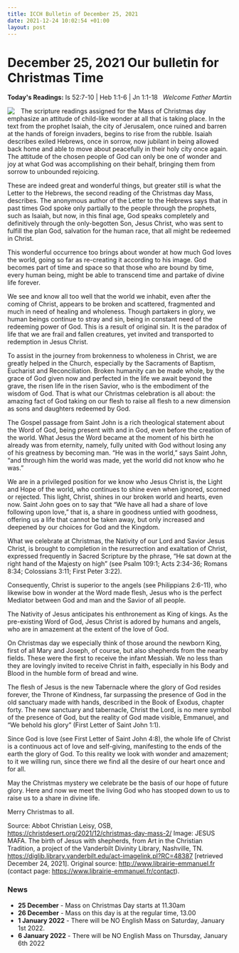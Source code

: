 ```yaml
---
title: ICCH Bulletin of December 25, 2021
date: 2021-12-24 10:02:54 +01:00
layout: post
---
```


# December 25, 2021 Our bulletin for Christmas Time
<span style="float: right"><em>Welcome Father Martin</em></span>
**Today's Readings:** Is 52:7-10 | Heb 1:1-6 | Jn 1:1-18


<img style="float: left; margin-right: 1em;" src="https://diglib.library.vanderbilt.edu/cdri/jpeg/Mafa055.jpg">

The scripture readings assigned for the Mass of Christmas day emphasize an attitude of child-like wonder at all that is taking place. In the text from the prophet Isaiah, the city of Jerusalem, once ruined and barren at the hands of foreign invaders, begins to rise from the rubble. Isaiah describes exiled Hebrews, once in sorrow, now jubilant in being allowed back home and able to move about peacefully in their holy city once again. The attitude of the chosen people of God can only be one of wonder and joy at what God was accomplishing on their behalf, bringing them from sorrow to unbounded rejoicing.

These are indeed great and wonderful things, but greater still is what the Letter to the Hebrews, the second reading of the Christmas day Mass, describes. The anonymous author of the Letter to the Hebrews says that in past times God spoke only partially to the people through the prophets, such as Isaiah, but now, in this final age, God speaks completely and definitively through the only-begotten Son, Jesus Christ, who was sent to fulfill the plan God, salvation for the human race, that all might be redeemed in Christ.

This wonderful occurrence too brings about wonder at how much God loves the world, going so far as re-creating it according to his image. God becomes part of time and space so that those who are bound by time, every human being, might be able to transcend time and partake of divine life forever.

We see and know all too well that the world we inhabit, even after the coming of Christ, appears to be broken and scattered, fragmented and much in need of healing and wholeness. Though partakers in glory, we human beings continue to stray and sin, being in constant need of the redeeming power of God. This is a result of original sin. It is the paradox of life that we are frail and fallen creatures, yet invited and transported to redemption in Jesus Christ.

To assist in the journey from brokenness to wholeness in Christ, we are greatly helped in the Church, especially by the Sacraments of Baptism, Eucharist and Reconciliation. Broken humanity can be made whole, by the grace of God given now and perfected in the life we await beyond the grave, the risen life in the risen Savior, who is the embodiment of the wisdom of God. That is what our Christmas celebration is all about: the amazing fact of God taking on our flesh to raise all flesh to a new dimension as sons and daughters redeemed by God.

The Gospel passage from Saint John is a rich theological statement about the Word of God, being present with and in God, even before the creation of the world. What Jesus the Word became at the moment of his birth he already was from eternity, namely, fully united with God without losing any of his greatness by becoming man. “He was in the world,” says Saint John, “and through him the world was made, yet the world did not know who he was.”

We are in a privileged position for we know who Jesus Christ is, the Light and Hope of the world, who continues to shine even when ignored, scorned or rejected. This light, Christ, shines in our broken world and hearts, even now. Saint John goes on to say that “We have all had a share of love following upon love,” that is, a share in goodness untied with goodness, offering us a life that cannot be taken away, but only increased and deepened by our choices for God and the Kingdom.

What we celebrate at Christmas, the Nativity of our Lord and Savior Jesus Christ, is brought to completion in the resurrection and exaltation of Christ, expressed frequently in Sacred Scripture by the phrase, “He sat down at the right hand of the Majesty on high” (see Psalm 109:1; Acts 2:34-36; Romans 8:34; Colossians 3:11; First Peter 3:22).

Consequently, Christ is superior to the angels (see Philippians 2:6-11), who likewise bow in wonder at the Word made flesh, Jesus who is the perfect Mediator between God and man and the Savior of all people.

The Nativity of Jesus anticipates his enthronement as King of kings. As the pre-existing Word of God, Jesus Christ is adored by humans and angels, who are in amazement at the extent of the love of God.

On Christmas day we especially think of those around the newborn King, first of all Mary and Joseph, of course, but also shepherds from the nearby fields. These were the first to receive the infant Messiah. We no less than they are lovingly invited to receive Christ in faith, especially in his Body and Blood in the humble form of bread and wine.

The flesh of Jesus is the new Tabernacle where the glory of God resides forever, the Throne of Kindness, far surpassing the presence of God in the old sanctuary made with hands, described in the Book of Exodus, chapter forty. The new sanctuary and tabernacle, Christ the Lord, is no mere symbol of the presence of God, but the reality of God made visible, Emmanuel, and “We behold his glory” (First Letter of Saint John 1:1).

Since God is love (see First Letter of Saint John 4:8), the whole life of Christ is a continuous act of love and self-giving, manifesting to the ends of the earth the glory of God. To this reality we look with wonder and amazement; to it we willing run, since there we find all the desire of our heart once and for all.

May the Christmas mystery we celebrate be the basis of our hope of future glory. Here and now we meet the living God who has stooped down to us to raise us to a share in divine life.

Merry Christmas to all.

Source: Abbot Christian Leisy, OSB, https://christdesert.org/2021/12/christmas-day-mass-2/
Image: 	JESUS MAFA. The birth of Jesus with shepherds, from Art in the Christian Tradition, a project of the Vanderbilt Divinity Library, Nashville, TN. https://diglib.library.vanderbilt.edu/act-imagelink.pl?RC=48387 [retrieved December 24, 2021]. Original source: http://www.librairie-emmanuel.fr (contact page: https://www.librairie-emmanuel.fr/contact).

### News 

* **25 December** - Mass on Christmas Day starts at 11.30am
* **26 December** - Mass on this day is at the regular time, 13.00
* **1 January 2022** - There will be NO English Mass on Saturday, January 1st 2022.
* **6 January 2022** - There will be NO English Mass on Thursday, January 6th 2022
